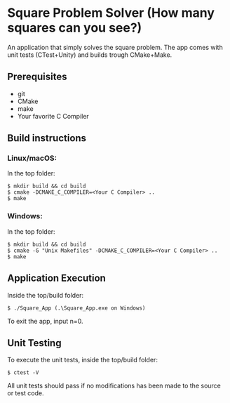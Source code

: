 # Square Problem Solver (How many squares can you see?)

An application that simply solves the square problem. The app comes with unit tests (CTest+Unity) and builds trough CMake+Make.

## Prerequisites 
- git
- CMake
- make
- Your favorite C Compiler

## Build instructions
### Linux/macOS:
In the top folder:
```
$ mkdir build && cd build
$ cmake -DCMAKE_C_COMPILER=<Your C Compiler> ..
$ make
```

### Windows:
In the top folder:
```
$ mkdir build && cd build
$ cmake -G "Unix Makefiles" -DCMAKE_C_COMPILER=<Your C Compiler> ..
$ make
```

## Application Execution
Inside the top/build folder:
```
$ ./Square_App (.\Square_App.exe on Windows)
```

To exit the app, input n=0.

## Unit Testing
To execute the unit tests, inside the top/build folder:
```
$ ctest -V
```
All unit tests should pass if no modifications has been made to the source or test code.
